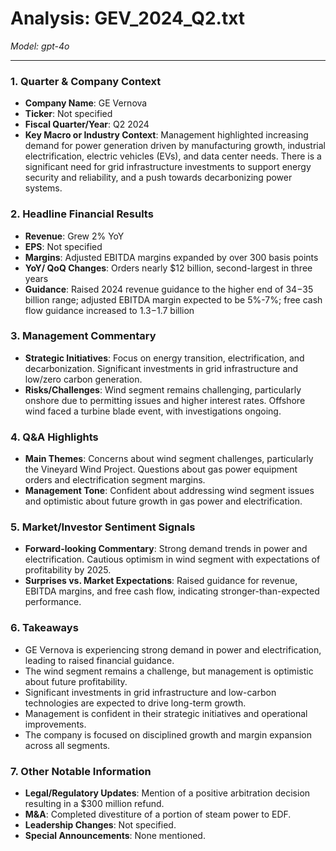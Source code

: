 # Analysis: GEV_2024_Q2.txt

*Model: gpt-4o*

---

### 1. Quarter & Company Context
- **Company Name**: GE Vernova
- **Ticker**: Not specified
- **Fiscal Quarter/Year**: Q2 2024
- **Key Macro or Industry Context**: Management highlighted increasing demand for power generation driven by manufacturing growth, industrial electrification, electric vehicles (EVs), and data center needs. There is a significant need for grid infrastructure investments to support energy security and reliability, and a push towards decarbonizing power systems.

### 2. Headline Financial Results
- **Revenue**: Grew 2% YoY
- **EPS**: Not specified
- **Margins**: Adjusted EBITDA margins expanded by over 300 basis points
- **YoY/ QoQ Changes**: Orders nearly $12 billion, second-largest in three years
- **Guidance**: Raised 2024 revenue guidance to the higher end of $34-$35 billion range; adjusted EBITDA margin expected to be 5%-7%; free cash flow guidance increased to $1.3-$1.7 billion

### 3. Management Commentary
- **Strategic Initiatives**: Focus on energy transition, electrification, and decarbonization. Significant investments in grid infrastructure and low/zero carbon generation.
- **Risks/Challenges**: Wind segment remains challenging, particularly onshore due to permitting issues and higher interest rates. Offshore wind faced a turbine blade event, with investigations ongoing.

### 4. Q&A Highlights
- **Main Themes**: Concerns about wind segment challenges, particularly the Vineyard Wind Project. Questions about gas power equipment orders and electrification segment margins.
- **Management Tone**: Confident about addressing wind segment issues and optimistic about future growth in gas power and electrification.

### 5. Market/Investor Sentiment Signals
- **Forward-looking Commentary**: Strong demand trends in power and electrification. Cautious optimism in wind segment with expectations of profitability by 2025.
- **Surprises vs. Market Expectations**: Raised guidance for revenue, EBITDA margins, and free cash flow, indicating stronger-than-expected performance.

### 6. Takeaways
- GE Vernova is experiencing strong demand in power and electrification, leading to raised financial guidance.
- The wind segment remains a challenge, but management is optimistic about future profitability.
- Significant investments in grid infrastructure and low-carbon technologies are expected to drive long-term growth.
- Management is confident in their strategic initiatives and operational improvements.
- The company is focused on disciplined growth and margin expansion across all segments.

### 7. Other Notable Information
- **Legal/Regulatory Updates**: Mention of a positive arbitration decision resulting in a $300 million refund.
- **M&A**: Completed divestiture of a portion of steam power to EDF.
- **Leadership Changes**: Not specified.
- **Special Announcements**: None mentioned.